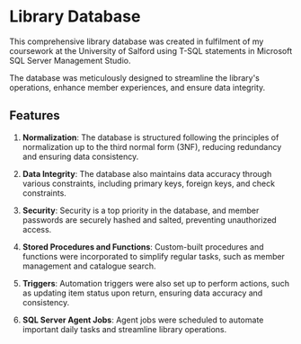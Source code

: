 # Library Database 
This comprehensive library database was created in fulfilment of my coursework at the University of Salford using T-SQL statements in Microsoft SQL Server Management Studio.

The database was meticulously designed to streamline the library's operations, enhance member experiences, and ensure data integrity. 

## Features

1. **Normalization**: The database is structured following the principles of normalization up to the third normal form (3NF), reducing redundancy and ensuring data consistency.

2. **Data Integrity**: The database also maintains data accuracy through various constraints, including primary keys, foreign keys, and check constraints.

3. **Security**: Security is a top priority in the database, and member passwords are securely hashed and salted, preventing unauthorized access.

4. **Stored Procedures and Functions**: Custom-built procedures and functions were incorporated to simplify regular  tasks, such as member management and catalogue search.

5. **Triggers**: Automation triggers were also set up to perform actions, such as updating item status upon return, ensuring data accuracy and consistency.

6. **SQL Server Agent Jobs**: Agent jobs were scheduled to automate important daily tasks and streamline library operations.
